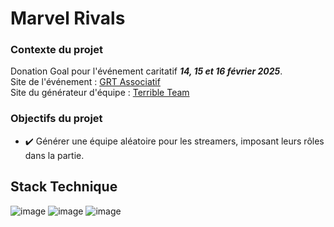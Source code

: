 # Marvel Rivals  

### Contexte du projet  
Donation Goal pour l'événement caritatif ***14, 15 et 16 février 2025***.  
Site de l'événement : [GRT Associatif](https://grt-associatif.fr/)  
Site du générateur d'équipe : [Terrible Team](szczapa.github.io/MarvelTerriblePick/)
### Objectifs du projet  
- ✔️ Générer une équipe aléatoire pour les streamers, imposant leurs rôles dans la partie.  

## Stack Technique

![image](https://img.shields.io/badge/TypeScript-007ACC?style=for-the-badge&logo=typescript&logoColor=white)  ![image](https://img.shields.io/badge/HTML5-E34F26?style=for-the-badge&logo=html5&logoColor=white)
![image](https://img.shields.io/badge/CSS3-1572B6?style=for-the-badge&logo=css3&logoColor=white)
